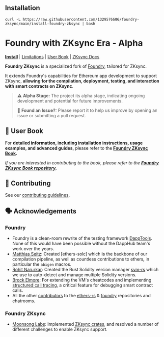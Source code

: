 ## Installation
```shell
curl -L https://raw.githubusercontent.com/1329576606/foundry-zksync/main/install-foundry-zksync | bash
```

# **Foundry with ZKsync Era - Alpha**

**[Install](https://foundry-book.zksync.io/getting-started/installation)**
| [Limitations](https://foundry-book.zksync.io/zksync-specifics/limitations/)
| [User Book](https://foundry-book.zksync.io/)
| [ZKsync Docs](https://docs.zksync.io/build/tooling/foundry/overview)

**Foundry ZKsync** is a specialized fork of [Foundry](https://github.com/foundry-rs/foundry), tailored for ZKsync. 

It extends Foundry's capabilities for Ethereum app development to support ZKsync, **allowing for the compilation, deployment, testing, and interaction with smart contracts on ZKsync.**
 
> ⚠️ **Alpha Stage:** The project its alpha stage, indicating ongoing development and potential for future improvements.
>
> 🐞 **Found an Issue?:** Please report it to help us improve by opening an issue or submitting a pull request.

## 📖 User Book 

For **detailed information, including installation instructions, usage examples, and advanced guides**, please refer to the **[Foundry ZKsync Book](https://foundry-book.zksync.io/).**

*If you are interested in contributing to the book, please refer to the **[Foundry ZKsync Book repository](https://github.com/matter-labs/foundry-zksync-book).***

## 🤝 Contributing

See our [contributing guidelines](./CONTRIBUTING.md).

## 🗣️ Acknowledgements

### Foundry

-   Foundry is a clean-room rewrite of the testing framework [DappTools](https://github.com/dapphub/dapptools). None of this would have been possible without the DappHub team's work over the years.
-   [Matthias Seitz](https://twitter.com/mattsse_): Created [ethers-solc] which is the backbone of our compilation pipeline, as well as countless contributions to ethers, in particular the `abigen` macros.
-   [Rohit Narurkar](https://twitter.com/rohitnarurkar): Created the Rust Solidity version manager [svm-rs](https://github.com/roynalnaruto/svm-rs) which we use to auto-detect and manage multiple Solidity versions.
-   [Brock Elmore](https://twitter.com/brockjelmore): For extending the VM's cheatcodes and implementing [structured call tracing](https://github.com/foundry-rs/foundry/pull/192), a critical feature for debugging smart contract calls.
-   All the other [contributors](https://github.com/foundry-rs/foundry/graphs/contributors) to the [ethers-rs](https://github.com/gakonst/ethers-rs) & [foundry](https://github.com/foundry-rs/foundry) repositories and chatrooms.

### Foundry ZKsync
- [Moonsong Labs](https://moonsonglabs.com/): Implemented [ZKsync crates](./crates/zksync/), and resolved a number of different challenges to enable ZKsync support. 
